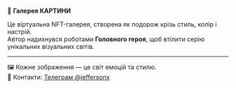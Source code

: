 
🎨 **Галерея КАРТИНИ**

Це віртуальна NFT-галерея, створена як подорож крізь стиль, колір і настрій.  
Автор надихнувся роботами **Головного героя**, щоб втілити серію унікальних візуальних світів.

---

🖼️ Кожне зображення — це світ емоцій та стилю.  
📲 Контакти: [Телеграм @jeffersonx](https://t.me/jeffersonx)
